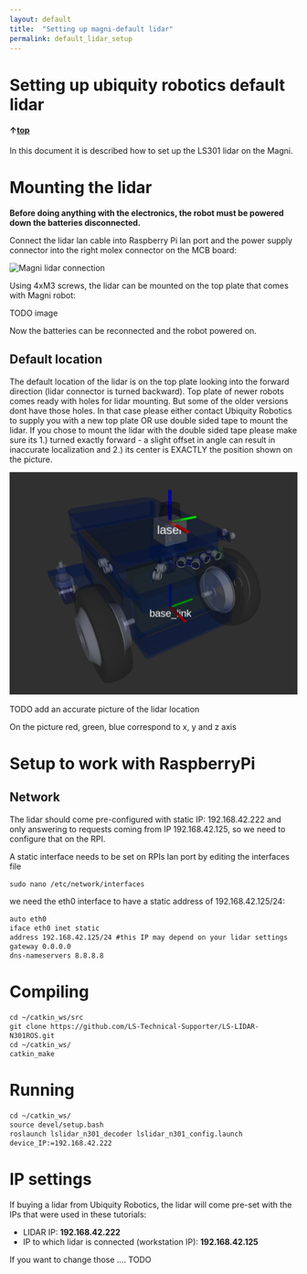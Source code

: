```yaml
---
layout: default
title:  "Setting up magni-default lidar"
permalink: default_lidar_setup
---
```

# Setting up ubiquity robotics default lidar

#### &uarr;[top]( https://ubiquityrobotics.github.io/learn/)

In this document it is described how to set up the LS301 lidar on the Magni.

# Mounting the lidar

**Before doing anything with the electronics, the robot must be powered down the batteries disconnected.**

Connect the lidar lan cable into Raspberry Pi lan port and the power supply connector into the right molex connector on the MCB board: 

![Magni lidar connection](lidar_cabling2.jpg)

Using 4xM3 screws, the lidar can be mounted on the top plate that comes with Magni robot:

TODO image

Now the batteries can be reconnected and the robot powered on.
## Default location

The default location of the lidar is on the top plate looking into the forward direction (lidar connector is turned backward). Top plate of newer robots comes ready with holes for lidar mounting. But some of the older versions dont have those holes. In that case please either contact Ubiquity Robotics to supply you with a new top plate OR use double sided tape to mount the lidar. If you chose to mount the lidar with the double sided tape please make sure its 1.) turned exactly forward - a slight offset in angle can result in inaccurate localization and 2.) its center is EXACTLY the position shown on the picture.

![Magni Laser Rviz](magni_laser_rviz.png)

TODO add an accurate picture of the lidar location

On the picture red, green, blue correspond to x, y and z axis

# Setup to work with RaspberryPi

## Network
The lidar should come pre-configured with static IP: 192.168.42.222 and only answering to requests coming from IP 192.168.42.125, so we need to configure that on the RPI.

A static interface needs to be set on RPIs lan port by editing the interfaces file

    sudo nano /etc/network/interfaces

we need the eth0 interface to have a static address of 192.168.42.125/24:

    auto eth0
	iface eth0 inet static
	address 192.168.42.125/24 #this IP may depend on your lidar settings
	gateway 0.0.0.0
	dns-nameservers 8.8.8.8

# Compiling

    cd ~/catkin_ws/src
    git clone https://github.com/LS-Technical-Supporter/LS-LIDAR-N301ROS.git
    cd ~/catkin_ws/
    catkin_make
    

# Running

    cd ~/catkin_ws/
    source devel/setup.bash
    roslaunch lslidar_n301_decoder lslidar_n301_config.launch device_IP:=192.168.42.222
    
# IP settings

If buying a lidar from Ubiquity Robotics, the lidar will come pre-set with the IPs that were used in these tutorials:
 - LIDAR IP: **192.168.42.222**
 - IP to which lidar is connected (workstation IP): **192.168.42.125**

If you want to change those .... TODO

<!-- TODO add compiling and running once we have the repo with the URLIDAR setup -->
<!-- TODO before this tutorial is written, lidar extrinsics should be configured through robot.yaml -->
